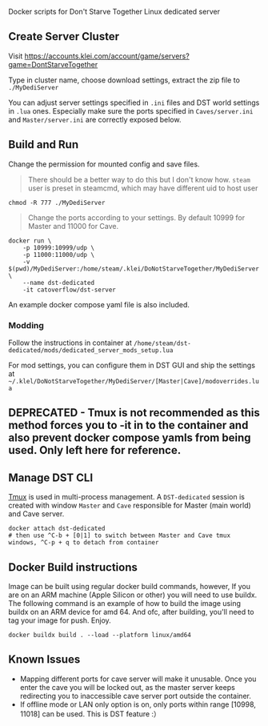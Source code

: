 Docker scripts for Don't Starve Together Linux dedicated server

## Create Server Cluster

Visit https://accounts.klei.com/account/game/servers?game=DontStarveTogether

Type in cluster name, choose download settings, extract the zip file to `./MyDediServer`

You can adjust server settings specified in `.ini` files and DST world settings in `.lua` ones. Especially make sure the ports specified in `Caves/server.ini` and `Master/server.ini` are correctly exposed below.

## Build and Run

Change the permission for mounted config and save files.

> There should be a better way to do this but I don't know how. `steam` user is preset in steamcmd, which may have different uid to host user

~~~~shell
chmod -R 777 ./MyDediServer
~~~~

> Change the ports according to your settings. By default 10999 for Master and 11000 for Cave.

~~~~shell
docker run \
    -p 10999:10999/udp \
    -p 11000:11000/udp \
    -v $(pwd)/MyDediServer:/home/steam/.klei/DoNotStarveTogether/MyDediServer \
    --name dst-dedicated 
    -it catoverflow/dst-server
~~~~

An example docker compose yaml file is also included.

### Modding

Follow the instructions in container at `/home/steam/dst-dedicated/mods/dedicated_server_mods_setup.lua`

For mod settings, you can configure them in DST GUI and ship the settings at `~/.klel/DoNotStarveTogether/MyDediServer/[Master|Cave]/modoverrides.lua`

## DEPRECATED - Tmux is not recommended as this method forces you to -it in to the container and also prevent docker compose yamls from being used. Only left here for reference.
## Manage DST CLI 

[Tmux](https://www.redhat.com/sysadmin/introduction-tmux-linux) is used in multi-process management. A `DST-dedicated` session is created with window `Master` and `Cave` responsible for Master (main world) and Cave server.

~~~~shell
docker attach dst-dedicated
# then use ^C-b + [0|1] to switch between Master and Cave tmux windows, ^C-p + q to detach from container
~~~~

## Docker Build instructions
Image can be built using regular docker build commands, however, If you are on an ARM machine (Apple Silicon or other) you will need to use buildx. The following command is an example of how to build the image using buildx on an ARM device for amd 64. And ofc, after building, you'll need to tag your image for push. Enjoy.

~~~~shell
docker buildx build . --load --platform linux/amd64
~~~~

## Known Issues

- Mapping different ports for cave server will make it unusable. Once you enter the cave you will be locked out, as the master server keeps redirecting you to inaccessible cave server port outside the container.
- If offline mode or LAN only option is on, only ports within range [10998, 11018] can be used. This is DST feature :）
